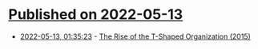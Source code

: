 # [Published on 2022-05-13](index.md)

* [2022-05-13, 01:35:23](https://news.ycombinator.com/item?id=31362241) - [The Rise of the T-Shaped Organization (2015)](https://blog.irvingwb.com/blog/2015/12/the-rise-of-the-t-shaped-organization.html)
